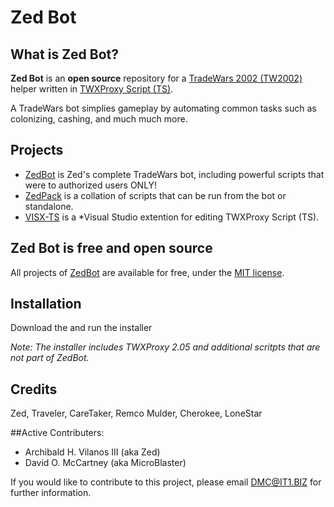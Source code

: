 # Zed Bot

## What is Zed Bot?

**Zed Bot** is an **open source** repository for a [TradeWars 2002 (TW2002)](http://www.eisonline.com) helper written in [TWXProxy Script (TS)](https://github.com/erikh/twxproxy). 

A TradeWars bot simplies gameplay by automating common tasks such as colonizing, cashing, and much much more.

## Projects

* [ZedBot](https://github.com/MicroBlaster/ZedBot/Source/ZedBot2) is Zed's complete TradeWars bot, including powerful scripts that were to authorized users ONLY!
* [ZedPack](https://github.com/MicroBlaster/ZedBot/Source/ZedPack) is a collation of scripts that can be run from the bot or standalone.
* [VISX-TS](https://github.com/MicroBlaster/ZedBot/tree/master/Source/TWXProxy/VSIX-TS) is a *Visual Studio extention for editing TWXProxy Script (TS).

## Zed Bot is free and open source

All projects of [ZedBot](https://github.com/MicroBlaster/ZedBot) are available for free, under the [MIT license](https://github.com/MicroBlaster/ZedBot/LICENSE.MD).

## Installation

Download the and run the installer

*Note: The installer includes TWXProxy 2.05 and additional scritpts that are not part of ZedBot.*

## Credits

Zed, Traveler, CareTaker, Remco Mulder, Cherokee, LoneStar

##Active Contributers:

* Archibald H. Vilanos III (aka Zed)
* David O. McCartney (aka MicroBlaster)

If you would like to contribute to this project, please email DMC@IT1.BIZ for further information.
